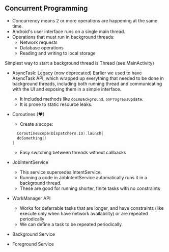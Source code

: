 ## Concurrent Programming
- Concurrency means 2 or more operations are happening at the same time.
- Android's user interface runs on a single main thread.
- Operations that must run in background threads:
  - Network requests
  - Database operations
  - Reading and writing to local storage
  
Simplest way to start a background thread is Thread (see MainActivity)

- AsyncTask: Legacy (now deprecated)
Earlier we used to have AsyncTask API, which wrapped up everything that needed to be done in background threads, including both running thread and communicating with the UI and exposing them in a simple interface.
  - It included methods like ```doInBackground```. ```onProgressUpdate```.
  - It is prone to static resource leaks.

- Coroutines (❤)
  - Create a scope:
  ```kotlin
    CoroutineScope(Dispatchers.IO).launch{
    doSomething()
  }
    ```
    - Easy switching between threads without callbacks

- JobIntentService
  - This service supersedes IntentService.
  - Running a code in JobIntentService automatically runs it in a background thread.
  - These are good for running shorter, finite tasks with no constraints

- WorkManager API
  - Works for deferrable tasks that are longer, and have constraints (like execute only when have network availability) or are repeated periodically
  - We can define a task to be repeated periodically.

- Background Service

- Foreground Service